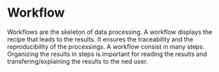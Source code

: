 # Workflow

Workflows are the skeleton of data processing. A workflow displays the recipe that leads to the results. It ensures the traceability and the reproducibility of the processings.
A workflow consist in many steps. Organizing the results in steps is important for reading the results and transfering/explaining the results to the ned user.
